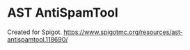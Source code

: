 # AST AntiSpamTool

Created for Spigot.
https://www.spigotmc.org/resources/ast-antispamtool.118690/

